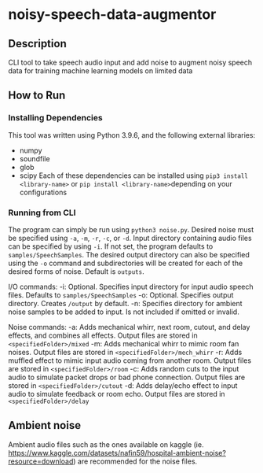 # noisy-speech-data-augmentor

## Description

CLI tool to take speech audio input and add noise to augment noisy speech data for training machine learning models on limited data

## How to Run

### Installing Dependencies

This tool was written using Python 3.9.6, and the following external libraries:
- numpy
- soundfile
- glob
- scipy
Each of these dependencies can be installed using `pip3 install <library-name>` or `pip install <library-name>`depending on your configurations

### Running from CLI

The program can simply be run using `python3 noise.py`. Desired noise must be specified using `-a`, `-m`, `-r`, `-c`, or `-d`. Input directory containing audio files can be specified by using `-i`. If not set, the program defaults to `samples/SpeechSamples`. The desired output directory can also be specified using the `-o` command and subdirectories will be created for each of the desired forms of noise. Default is `outputs`.

I/O commands:
-i: Optional. Specifies input directory for input audio speech files. Defaults to `samples/SpeechSamples`
-o: Optional. Specifies output directory. Creates `/output` by default.
-n: Specifies directory for ambient noise samples to be added to input. Is not included if omitted or invalid.

Noise commands:
-a: Adds mechanical whirr, next room, cutout, and delay effects, and combines all effects. Output files are stored in `<specifiedFolder>/mixed`
-m: Adds mechanical whirr to mimic room fan noises. Output files are stored in `<specifiedFolder>/mech_whirr`
-r: Adds muffled effect to mimic input audio coming from another room. Output files are stored in `<specifiedFolder>/room`
-c: Adds random cuts to the input audio to simulate packet drops or bad phone connection. Output files are stored in `<specifiedFolder>/cutout`
-d: Adds delay/echo effect to input audio to simulate feedback or room echo. Output files are stored in `<specifiedFolder>/delay`


## Ambient noise
Ambient audio files such as the ones available on kaggle (ie. https://www.kaggle.com/datasets/nafin59/hospital-ambient-noise?resource=download) are recommended for the noise files.
